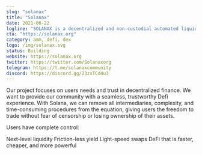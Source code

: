 ```yaml
---
slug: "solanax"
title: "Solanax"
date: 2021-06-22
logline: "SOLANAX is a decentralized and non-custodial automated liquidity mechanism supporting trades within the Solana ecosystem."
cta: "https://solanax.org"
category: amm, defi, dex
logo: /img/solanax.svg
status: Building
website: https://solanax.org
twitter: https://twitter.com/Solanaxorg
telegram: https://t.me/solanaxcommunity
discord: https://discord.gg/23zsTCd4u3
---
```


Our project focuses on users needs and trust in decentralized finance. We want to provide our community with a seamless, trustworthy Defi experience. With Solana, we can remove all intermediaries, complexity, and time-consuming procedures from the equation, giving users the freedom to trade without fear of censorship or losing ownership of their assets.

Users have complete control:

Next-level liquidity
Friction-less yield
Light-speed swaps
DeFi that is faster, cheaper, and more powerful
